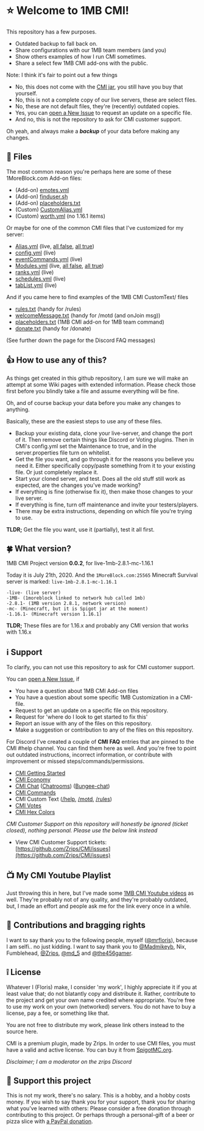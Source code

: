 # :star: Welcome to 1MB CMI!

This repository has a few purposes. 

 - Outdated backup to fall back on.
 - Share configurations with our 1MB team members (and you)
 - Show others examples of how I run CMI sometimes.
 - Share a select few 1MB CMI add-ons with the public.

Note: I think it's fair to point out a few things

- No, this does not come with the [CMI jar](https://www.spigotmc.org/resources/3742/), you still have you buy that yourself.
- No, this is not a complete copy of our live servers, these are select files.
- No, these are not default files, they're (recently) outdated copies.
- Yes, you can [open a New Issue](https://github.com/The456gamerDev/CMI/issues) to request an update on a specific file.
- And no, this is not the repository to ask for CMI customer support.

Oh yeah, and always make a ***backup*** of your data before making any changes.


## :file_folder: Files

The most common reason you're perhaps here are some of these 1MoreBlock.com Add-on files:

- (Add-on) [emotes.yml](/Resources/Add-ons/emotes.yml)
- (Add-on) [finduser.sh](/Resources/Scripts/finduser.sh) 
- (Add-on) [placeholders.txt](/Resources/Add-ons/placeholders.txt)
- (Custom) [CustomAlias.yml](/live-1mb-2.8.1-mc-1.16.1/plugins/CMI/CustomAlias.yml) 
- (Custom) [worth.yml](/live-1mb-2.8.1-mc-1.16.1/plugins/CMI/worth.yml) (no 1.16.1 items)

Or maybe for one of the common CMI files that I've customized for my server:

- [Alias.yml](/live-1mb-2.8.1-mc-1.16.1/plugins/CMI/Alias.yml) (live, [all false](/Resources/Alternatives/Alias_false.yml), [all true](/Resources/Alternatives/Alias_true.yml))
- [config.yml](/live-1mb-2.8.1-mc-1.16.1/plugins/CMI/config.yml) (live)
- [eventCommands.yml](/live-1mb-2.8.1-mc-1.16.1/plugins/CMI/eventCommands.yml) (live)
- [Modules.yml](/live-1mb-2.8.1-mc-1.16.1/plugins/CMI/Modules.yml) (live, [all false](/Resources/Alternatives/Modules_false.yml), [all true](/Resources/Alternatives/Modules_true.yml))
- [ranks.yml](/live-1mb-2.8.1-mc-1.16.1/plugins/CMI/ranks.yml) (live)
- [schedules.yml](/live-1mb-2.8.1-mc-1.16.1/plugins/CMI/schedules.yml) (live)
- [tabList.yml](/live-1mb-2.8.1-mc-1.16.1/plugins/CMI/tabList.yml) (live)

And if you came here to find examples of the 1MB CMI CustomText/ files

- [rules.txt](/live-1mb-2.8.1-mc-1.16.1/plugins/CMI/CustomText/rules.txt) (handy for /rules)
- [welcomeMessage.txt](/live-1mb-2.8.1-mc-1.16.1/plugins/CMI/CustomText/welcomeMessage.txt) (handy for /motd (and onJoin msg)) 
- [placeholders.txt](/Resources/Add-ons/placeholders.txt) (1MB CMI add-on for 1MB team command)
- [donate.txt](/live-1mb-2.8.1-mc-1.16.1/plugins/CMI/CustomText/donate.txt) (handy for /donate)

(See further down the page for the Discord FAQ messages)

## :thumbsup: How to use any of this?

As things get created in this github repository, I am sure we will make an attempt at some Wiki pages with extended information. Please check those first before you blindly take a file and assume everything will be fine.

Oh, and of course backup your data before you make any changes to anything.

Basically, these are the easiest steps to use any of these files.

- Backup your existing data, clone your live-server, and change the port of it. Then remove certain things like Discord or Voting plugins. Then in CMI's config.yml set the Maintenance to true, and in the server.properties file turn on whitelist. 
- Get the file you want, and go through it for the reasons you believe you need it. Either specifically copy/paste something from it to your existing file. Or just completely replace it.  
- Start your cloned server, and test. Does all the old stuff still work as expected, are the changes you've made working?
- If everything is fine (otherwise fix it), then make those changes to your live server.
- If everything is fine, turn off maintenance and invite your testers/players.
- There may be extra instructions, depending on which file you're trying to use.

**TLDR;** Get the file you want, use it (partially), test it all first. 

## :four_leaf_clover: What version?

1MB CMI Project version **0.0.2**, for live-1mb-2.8.1-mc-1.16.1

Today it is July 21th, 2020. And the `1MoreBlock.com:25565` Minecraft Survival server is marked: `live-1mb-2.8.1-mc-1.16.1`
```
-live- (live server)
-1MB- (1moreblock linked to network hub called 1mb)
-2.8.1- (1MB version 2.8.1, network version)
-mc- (Minecraft, but it is Spigot jar at the moment)
-1.16.1- (Minecraft version 1.16.1)
```
**TLDR;** These files are for 1.16.x and probably any CMI version that works with 1.16.x

## :information_source: Support

To clarify, you can not use this repository to ask for CMI customer support.

You can [open a New Issue](https://github.com/The456gamerDev/CMI/issues), if

- You have a question about 1MB CMI Add-on files
- You have a question about some specific 1MB Customization in a CMI-file.
- Request to get an update on a specific file on this repository.
- Request for 'where do I look to get started to fix this'
- Report an issue with any of the files on this repository.
- Make a suggestion or contribution to any of the files on this repository.

For Discord I've created a couple of **CMI FAQ** entries that are pinned to the CMI #help channel. You can find them here as well. And you're free to point out outdated instructions, incorrect information, or contribute with improvement or missed steps/commands/permissions.

- [CMI Getting Started](/Resources/FAQ/cmi-gettingstarted.md)
- [CMI Economy](/Resources/FAQ/cmi-economy.md)
- [CMI Chat](/Resources/FAQ/cmi-chat.md) ([Chatrooms](/Resources/FAQ/cmi-chatrooms.md)) ([Bungee-chat](/Resources/FAQ/cmi-bungee.md))
- [CMI Commands](/Resources/FAQ/cmi-commands.md)
- CMI Custom Text ([/help](/Resources/FAQ/cmi-help.md), [/motd](/Resources/FAQ/cmi-motd.md), [/rules](/Resources/FAQ/cmi-rules.md))
- [CMI Votes](/Resources/FAQ/cmi-votes.md)
- [CMI Hex Colors](/Resources/FAQ/cmi-hexcolors.md)

*CMI Customer Support on this repository will honestly be ignored (ticket closed), nothing personal. Please use the below link instead*

- View CMI Customer Support tickets: [https://github.com/Zrips/CMI/issues](https://github.com/Zrips/CMI/issues)

## :tv: My CMI Youtube Playlist

Just throwing this in here, but I've made some [1MB CMI Youtube videos](https://www.youtube.com/playlist?list=PLAgWLDdkOWlq8pnYuzIVAl2doNg1vmDD_) as well. They're probably not of any quality, and they're probably outdated, but, I made an effort and people ask me for the link every once in a while.

## :crown: Contributions and bragging rights

I want to say thank you to the following people, myself ([@mrfloris](https://github.com/mrfloris)), because I am selfi.. no just kidding. I want to say thank you to [@Madmikeyb](https://github.com/Madmikeyb), Nix, Fumblehead, [@Zrips](https://github.com/Zrips), [@md_5](https://github.com/md-5/) and [@the456gamer](https://github.com/the456gamer).

## :grey_exclamation: License

Whatever I (Floris) make, I consider 'my work', I highly appreciate it if you at least value that; do not blatantly copy and distribute it. Rather, contribute to the project and get your own name credited where appropriate. You're free to use my work on your own (networked) servers. You do not have to buy a license, pay a fee, or something like that. 

You are not free to distribute my work, please link others instead to the source here.

CMI is a premium plugin, made by Zrips. In order to use CMI files, you must have a valid and active license. You can buy it from [SpigotMC.org](https://www.spigotmc.org/resources/3742/). 

_Disclaimer; I am a moderator on the zrips Discord_

## :punch: Support this project

This is not my work, there's no salary. This is a hobby, and a hobby costs money. If you wish to say thank you for your support, thank you for sharing what you've learned with others: Please consider a free donation through contributing to this project. Or perhaps through a personal-gift of a beer or pizza slice with [a PayPal donation](https://www.paypal.me/mrfloris). 